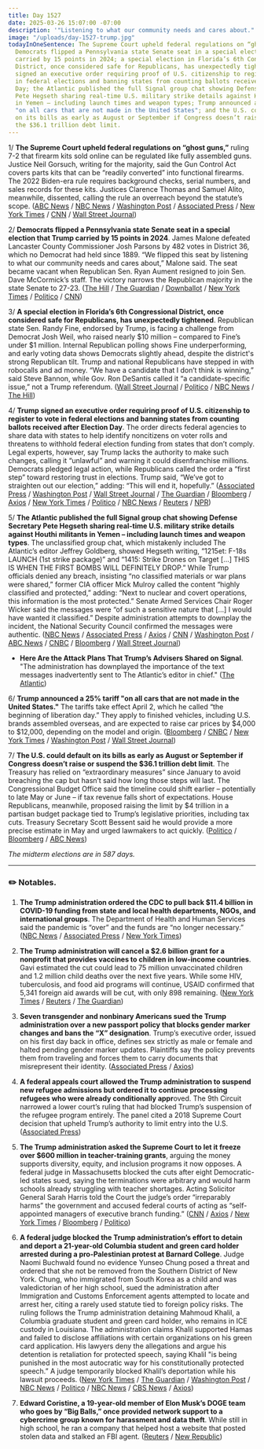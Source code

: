 ```yaml
---
title: Day 1527
date: 2025-03-26 15:07:00 -07:00
description: '"Listening to what our community needs and cares about."'
image: "/uploads/day-1527-trump.jpg"
todayInOneSentence: The Supreme Court upheld federal regulations on “ghost guns”;
  Democrats flipped a Pennsylvania state Senate seat in a special election that Trump
  carried by 15 points in 2024; a special election in Florida’s 6th Congressional
  District, once considered safe for Republicans, has unexpectedly tightened; Trump
  signed an executive order requiring proof of U.S. citizenship to register to vote
  in federal elections and banning states from counting ballots received after Election
  Day; the Atlantic published the full Signal group chat showing Defense Secretary
  Pete Hegseth sharing real-time U.S. military strike details against Houthi militants
  in Yemen – including launch times and weapon types; Trump announced a 25% tariff
  "on all cars that are not made in the United States"; and the U.S. could default
  on its bills as early as August or September if Congress doesn’t raise or suspend
  the $36.1 trillion debt limit.
---
```


1/ **The Supreme Court upheld federal regulations on “ghost guns,”** ruling 7-2 that firearm kits sold online can be regulated like fully assembled guns. Justice Neil Gorsuch, writing for the majority, said the Gun Control Act covers parts kits that can be “readily converted” into functional firearms. The 2022 Biden-era rule requires background checks, serial numbers, and sales records for these kits. Justices Clarence Thomas and Samuel Alito, meanwhile, dissented, calling the rule an overreach beyond the statute’s scope. ([ABC News](https://abcnews.go.com/Politics/supreme-court-upholds-federal-regulations-ghost-gun-kits/story?id=119207659) / [NBC News](https://www.nbcnews.com/politics/supreme-court/supreme-court-upholds-biden-regulations-ghost-gun-kits-rcna180991) / [Washington Post](https://www.washingtonpost.com/politics/2025/03/26/ghost-guns-supreme-court-ruling/) / [Associated Press](https://apnews.com/article/supreme-court-ghost-guns-bf404db1d4ece56203c8748b2544dc02) / [New York Times](https://www.nytimes.com/2025/03/26/us/politics/supreme-court-ghost-guns.html) / [CNN](https://www.cnn.com/2025/03/26/politics/ghost-guns-supreme-court/index.html) / [Wall Street Journal](https://www.wsj.com/us-news/law/supreme-court-upholds-regulation-of-ghost-guns-9a463545))

2/ **Democrats flipped a Pennsylvania state Senate seat in a special election that Trump carried by 15 points in 2024**. James Malone defeated Lancaster County Commissioner Josh Parsons by 482 votes in District 36, which no Democrat had held since 1889. “We flipped this seat by listening to what our community needs and cares about,” Malone said. The seat became vacant when Republican Sen. Ryan Aument resigned to join Sen. Dave McCormick’s staff. The victory narrows the Republican majority in the state Senate to 27-23. ([The Hill](https://thehill.com/homenews/campaign/5214236-democrat-james-malone-wins-pennsylvania-senate/) / [The Guardian](https://www.theguardian.com/us-news/2025/mar/26/james-malone-democrat-pennsylvania-state-senate) / [Downballot](https://www.the-downballot.com/p/breaking-democrats-flip-deep-red) / [New York Times](https://www.nytimes.com/2025/03/26/us/politics/special-election-pennsylvania-state-senate-trump-malone-parsons.html) / [Politico](https://www.politico.com/news/2025/03/26/democrats-winning-streak-pennsylvania-00250127) / [CNN](https://www.cnn.com/2025/03/26/politics/pennsylvania-state-senate-special-election-malone/index.html))

3/ **A special election in Florida’s 6th Congressional District, once considered safe for Republicans, has unexpectedly tightened**. Republican state Sen. Randy Fine, endorsed by Trump, is facing a challenge from Democrat Josh Weil, who raised nearly $10 million – compared to Fine’s under $1 million. Internal Republican polling shows Fine underperforming, and early voting data shows Democrats slightly ahead, despite the district's strong Republican tilt. Trump and national Republicans have stepped in with robocalls and ad money. “We have a candidate that I don’t think is winning,” said Steve Bannon, while Gov. Ron DeSantis called it “a candidate-specific issue,” not a Trump referendum. ([Wall Street Journal](https://www.wsj.com/politics/elections/florida-special-election-house-district-f541ce08) / [Politico](https://www.politico.com/news/2025/03/26/fine-weil-florida-special-election-00249679) / [NBC News](https://www.nbcnews.com/politics/elections/musks-super-pac-jumps-floridas-special-elections-rcna198106) / [The Hill](https://thehill.com/homenews/campaign/5213677-florida-republicans-special-election/))

4/ **Trump signed an executive order requiring proof of U.S. citizenship to register to vote in federal elections and banning states from counting ballots received after Election Day**. The order directs federal agencies to share data with states to help identify noncitizens on voter rolls and threatens to withhold federal election funding from states that don’t comply. Legal experts, however, say Trump lacks the authority to make such changes, calling it “unlawful” and warning it could disenfranchise millions. Democrats pledged legal action, while Republicans called the order a “first step” toward restoring trust in elections. Trump said, “We’ve got to straighten out our election,” adding: “This will end it, hopefully.” ([Associated Press](https://apnews.com/article/voting-elections-trump-executive-order-4e9edb53f47e61e241a43ceef8164022) / [Washington Post](https://www.washingtonpost.com/politics/2025/03/25/trump-elections-citizenship-proof/) / [Wall Street Journal](https://www.wsj.com/politics/elections/trump-signs-executive-order-to-overhaul-voting-308a5d28) / [The Guardian](https://www.theguardian.com/us-news/2025/mar/25/trump-executive-order-voter-registration-immigration) / [Bloomberg](https://www.bloomberg.com/news/articles/2025-03-25/trump-signs-executive-order-to-toughen-voter-registration-standards) / [Axios](https://www.axios.com/2025/03/25/trump-elections-executive-order-citizenship-proof) / [New York Times](https://www.nytimes.com/2025/03/25/us/politics/trump-elections-executive-order.html) / [Politico](https://www.politico.com/news/2025/03/25/trump-signs-sweeping-executive-order-targeting-election-rules-00249891) / [NBC News](https://www.nbcnews.com/politics/elections/trump-signs-executive-order-requiring-proof-citizenship-register-vote-rcna198094) / [Reuters](https://www.reuters.com/world/us/trump-signs-election-order-calling-proof-us-citizenship-vote-2025-03-26/) / [NPR](https://www.npr.org/2025/03/26/g-s1-55927/trump-voting-citizenship-executive-order))

5/ **The Atlantic published the full Signal group chat showing Defense Secretary Pete Hegseth sharing real-time U.S. military strike details against Houthi militants in Yemen – including launch times and weapon types**. The unclassified group chat, which mistakenly included The Atlantic’s editor Jeffrey Goldberg, showed Hegseth writing, “1215et: F-18s LAUNCH (1st strike package)” and “1415: Strike Drones on Target \[...\] THIS IS WHEN THE FIRST BOMBS WILL DEFINITELY DROP.” While Trump officials denied any breach, insisting “no classified materials or war plans were shared,” former CIA officer Mick Mulroy called the content “highly classified and protected,” adding: “Next to nuclear and covert operations, this information is the most protected.” Senate Armed Services Chair Roger Wicker said the messages were “of such a sensitive nature that \[...\] I would have wanted it classified.” Despite administration attempts to downplay the incident, the National Security Council confirmed the messages were authentic. ([NBC News](https://www.nbcnews.com/politics/trump-administration/atlantic-publishes-full-signal-chat-messages-showing-military-plans-us-rcna198148) / [Associated Press](https://apnews.com/article/hegseth-atlantic-war-plans-signal-yemen-houthis-c0addd08c627ab01a37ea63621cb695e) / [Axios](https://www.axios.com/2025/03/26/atlantic-signal-trump-hegseth-war-plans-yemen) / [CNN](https://www.cnn.com/2025/03/26/politics/the-atlantic-publishes-signal-messages-yemen-strike/) / [Washington Post](https://www.washingtonpost.com/national-security/2025/03/26/trump-signal-chat-war-plan-texts-released/) / [ABC News](https://abcnews.go.com/US/18s-launch-atlantic-publishes-purported-yemen-strike-details/story?id=120170262) / [CNBC](https://www.cnbc.com/2025/03/26/atlantic-publishes-signal-thread-with-trump-vp-vance-hegseth-waltz.html) / [Bloomberg](https://www.bloomberg.com/news/articles/2025-03-26/atlantic-releases-details-of-signal-text-chain-on-houthi-attacks) / [Wall Street Journal](https://www.wsj.com/politics/national-security/atlantic-signal-chat-attack-details-829f6e33))

* **Here Are the Attack Plans That Trump’s Advisers Shared on Signal**. "The administration has downplayed the importance of the text messages inadvertently sent to The Atlantic’s editor in chief." ([The Atlantic](https://www.theatlantic.com/politics/archive/2025/03/signal-group-chat-attack-plans-hegseth-goldberg/682176/))

6/ **Trump announced a 25% tariff "on all cars that are not made in the United States."** The tariffs take effect April 2, which he called “the beginning of liberation day.” They apply to finished vehicles, including U.S. brands assembled overseas, and are expected to raise car prices by $4,000 to $12,000, depending on the model and origin. ([Bloomberg](https://www.bloomberg.com/news/articles/2025-03-26/trump-prepares-auto-tariff-announcement-as-soon-as-wednesday) / [CNBC](https://www.cnbc.com/2025/03/26/trump-could-sign-new-auto-tariffs-as-soon-as-wednesday-white-house-says.html) / [New York Times](https://www.nytimes.com/live/2025/03/26/business/trump-tariffs-auto-cars) / [Washington Post](https://www.washingtonpost.com/politics/2025/03/26/trump-presidency-news/) / [Wall Street Journal](https://www.wsj.com/politics/policy/trump-considers-more-limited-tariff-plans-09b36d26))

7/ **The U.S. could default on its bills as early as August or September if Congress doesn’t raise or suspend the $36.1 trillion debt limit**. The Treasury has relied on “extraordinary measures” since January to avoid breaching the cap but hasn’t said how long those steps will last. The Congressional Budget Office said the timeline could shift earlier – potentially to late May or June – if tax revenue falls short of expectations. House Republicans, meanwhile, proposed raising the limit by $4 trillion in a partisan budget package tied to Trump’s legislative priorities, including tax cuts. Treasury Secretary Scott Bessent said he would provide a more precise estimate in May and urged lawmakers to act quickly. ([Politico](https://www.politico.com/live-updates/2025/03/26/congress/us-likely-to-reach-debt-limit-x-date-in-august-or-september-congress-scorekeeper-predicts-00250525) / [Bloomberg](https://www.bloomberg.com/news/articles/2025-03-26/us-treasury-risks-payment-default-as-soon-as-august-cbo-says) / [ABC News](https://abcnews.go.com/Politics/us-projected-hit-debt-limit-summer-absent-congressional/story?id=120180695))

*The midterm elections are in 587 days.*

---

### ✏️ Notables.

1. **The Trump administration ordered the CDC to pull back $11.4 billion in COVID-19 funding from state and local health departments, NGOs, and international groups**. The Department of Health and Human Services said the pandemic is “over” and the funds are “no longer necessary.” ([NBC News](https://www.nbcnews.com/health/health-news/cdc-pulling-back-11b-covid-funding-sent-health-departments-us-rcna198006) / [Associated Press](https://apnews.com/article/hhs-covid-pandemic-trump-cdc-309fedec9383dc4fdacba6e9ca2b5309) / [New York Times](https://www.nytimes.com/2025/03/26/health/trump-state-health-grants-cuts.html))

2. **The Trump administration will cancel a $2.6 billion grant for a nonprofit that provides vaccines to children in low-income countries**. Gavi estimated the cut could lead to 75 million unvaccinated children and 1.2 million child deaths over the next five years. While some HIV, tuberculosis, and food aid programs will continue, USAID confirmed that 5,341 foreign aid awards will be cut, with only 898 remaining. ([New York Times](https://www.nytimes.com/2025/03/26/health/usaid-cuts-gavi-bird-flu.html) / [Reuters](https://www.reuters.com/business/healthcare-pharmaceuticals/trump-administration-end-funding-child-vaccines-developing-countries-new-york-2025-03-26/) / [The Guardian](https://www.theguardian.com/us-news/2025/mar/26/trump-vaccine-aid-funding))

3. **Seven transgender and nonbinary Americans sued the Trump administration over a new passport policy that blocks gender marker changes and bans the “X” designation**. Trump’s executive order, issued on his first day back in office, defines sex strictly as male or female and halted pending gender marker updates. Plaintiffs say the policy prevents them from traveling and forces them to carry documents that misrepresent their identity. ([Associated Press](https://apnews.com/article/trump-order-transgender-nonbinary-passport-lawsuit-3f2060b709019591b545abda26428712) / [Axios](https://www.axios.com/2025/03/23/allies-issue-usa-travel-guidlines-transgender))

4. **A federal appeals court allowed the Trump administration to suspend new refugee admissions but ordered it to continue processing refugees who were already conditionally appr**oved. The 9th Circuit narrowed a lower court’s ruling that had blocked Trump’s suspension of the refugee program entirely. The panel cited a 2018 Supreme Court decision that upheld Trump’s authority to limit entry into the U.S. ([Associated Press](https://apnews.com/article/refugee-program-trump-administration-appeals-court-a6188722de3e3e1d2f344862b853d0c7))

5. **The Trump administration asked the Supreme Court to let it freeze over $600 million in teacher-training grants**, arguing the money supports diversity, equity, and inclusion programs it now opposes. A federal judge in Massachusetts blocked the cuts after eight Democratic-led states sued, saying the terminations were arbitrary and would harm schools already struggling with teacher shortages. Acting Solicitor General Sarah Harris told the Court the judge’s order “irreparably harms” the government and accused federal courts of acting as “self-appointed managers of executive branch funding.” ([CNN](https://www.cnn.com/2025/03/26/politics/teacher-grants-supreme-court-trump-appeal) / [Axios](https://www.axios.com/2025/03/26/trump-administration-supreme-court-education-grants-payment-pause) / [New York Times](https://www.nytimes.com/2025/03/26/us/politics/trump-supreme-court-teacher-grants.html) / [Bloomberg](https://www.bloomberg.com/news/articles/2025-03-26/trump-administration-asks-supreme-court-to-halt-teacher-grants) / [Politico](https://www.politico.com/news/2025/03/26/trump-supreme-court-teacher-training-00251211))

6. **A federal judge blocked the Trump administration’s effort to detain and deport a 21-year-old Columbia student and green card holder arrested during a pro-Palestinian protest at Barnard College**. Judge Naomi Buchwald found no evidence Yunseo Chung posed a threat and ordered that she not be removed from the Southern District of New York. Chung, who immigrated from South Korea as a child and was valedictorian of her high school, sued the administration after Immigration and Customs Enforcement agents attempted to locate and arrest her, citing a rarely used statute tied to foreign policy risks. The ruling follows the Trump administration detaining Mahmoud Khalil, a Columbia graduate student and green card holder, who remains in ICE custody in Louisiana. The administration claims Khalil supported Hamas and failed to disclose affiliations with certain organizations on his green card application. His lawyers deny the allegations and argue his detention is retaliation for protected speech, saying Khalil "is being punished in the most autocratic way for his constitutionally protected speech.” A judge temporarily blocked Khalil’s deportation while his lawsuit proceeds. ([New York Times](https://www.nytimes.com/2025/03/25/nyregion/columbia-university-protester-chung-deportation.html) / [The Guardian](https://www.theguardian.com/us-news/2025/mar/25/columbia-gaza-protester-deportation) / [Washington Post](https://www.washingtonpost.com/immigration/2025/03/26/trump-deportations-venezuela-boasberg-appeals-court/) / [NBC News](https://www.nbcnews.com/politics/trump-administration/live-blog/trump-administration-ratcliffe-gabbard-election-ukraine-live-updates-rcna197446#rcrd75558) / [Politico](https://www.politico.com/news/2025/03/26/alien-enemies-act-trump-denied-court-00252157) / [NBC News](https://www.nbcnews.com/news/us-news/doj-says-mahmoud-khalil-didnt-disclose-involvement-palestinian-groups-rcna197745) / [CBS News](https://www.cbsnews.com/news/mahmoud-khalil-trump-administration-deportation/) / [Axios](https://www.axios.com/2025/03/24/mahmoud-khalil-green-card-application-doj-deport))

7. **Edward Coristine, a 19-year-old member of Elon Musk’s DOGE team who goes by “Big Balls,” once provided network support to a cybercrime group known for harassment and data theft**. While still in high school, he ran a company that helped host a website that posted stolen data and stalked an FBI agent. ([Reuters](https://www.reuters.com/world/us/doge-staffer-big-balls-provided-tech-support-cybercrime-ring-records-show-2025-03-26/) / [New Republic](https://newrepublic.com/post/193181/donald-trump-war-plans-group-chat-defense-journalist-release))